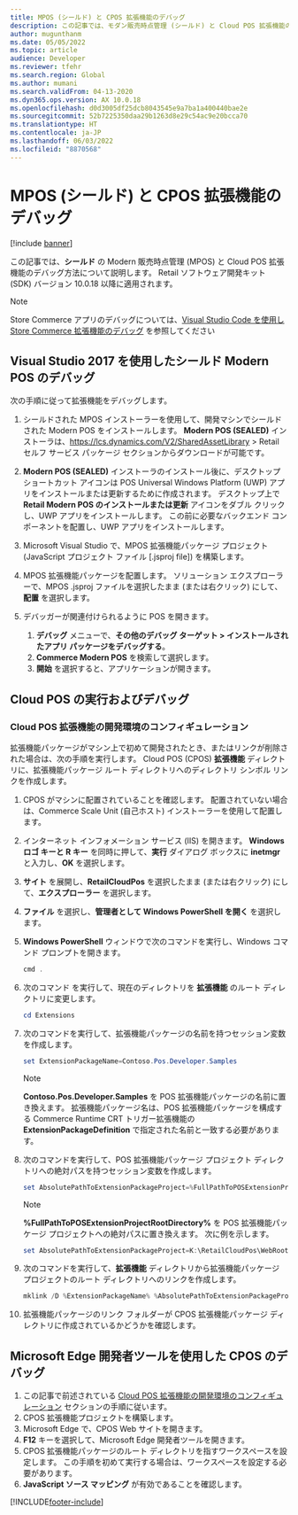 ```yaml
---
title: MPOS (シールド) と CPOS 拡張機能のデバッグ
description: この記事では、モダン販売時点管理 (シールド) と Cloud POS 拡張機能のデバッグ方法について説明します。
author: mugunthanm
ms.date: 05/05/2022
ms.topic: article
audience: Developer
ms.reviewer: tfehr
ms.search.region: Global
ms.author: mumani
ms.search.validFrom: 04-13-2020
ms.dyn365.ops.version: AX 10.0.18
ms.openlocfilehash: d0d3005df25dcb8043545e9a7ba1a400440bae2e
ms.sourcegitcommit: 52b7225350daa29b1263d8e29c54ac9e20bcca70
ms.translationtype: HT
ms.contentlocale: ja-JP
ms.lasthandoff: 06/03/2022
ms.locfileid: "8870568"
---
```

# <a name="debug-mpos-sealed-and-cpos-extensions"></a>MPOS (シールド) と CPOS 拡張機能のデバッグ

[!include [banner](../../includes/banner.md)]

この記事では、**シールド** の Modern 販売時点管理 (MPOS) と Cloud POS 拡張機能のデバッグ方法について説明します。 Retail ソフトウェア開発キット (SDK) バージョン 10.0.18 以降に適用されます。 

 > [!NOTE]
 > Store Commerce アプリのデバッグについては、[Visual Studio Code を使用し Store Commerce 拡張機能のデバッグ](../sc-debug.md) を参照してください

## <a name="debug-sealed-modern-pos-by-using-visual-studio-2017"></a>Visual Studio 2017 を使用したシールド Modern POS のデバッグ

次の手順に従って拡張機能をデバッグします。

1. シールドされた MPOS インストーラーを使用して、開発マシンでシールドされた Modern POS をインストールします。 **Modern POS (SEALED)** インストーラは、https://lcs.dynamics.com/V2/SharedAssetLibrary > Retail セルフ サービス パッケージ セクションからダウンロードが可能です。
2. **Modern POS (SEALED)** インストーラのインストール後に、デスクトップ ショートカット アイコンは POS Universal Windows Platform (UWP) アプリをインストールまたは更新するために作成されます。 デスクトップ上で **Retail Modern POS のインストールまたは更新** アイコンをダブル クリックし、UWP アプリをインストールします。 この前に必要なバックエンド コンポーネントを配置し、UWP アプリをインストールします。
3. Microsoft Visual Studio で、MPOS 拡張機能パッケージ プロジェクト (JavaScript プロジェクト ファイル \[.jsproj file\]) を構築します。
4. MPOS 拡張機能パッケージを配置します。 ソリューション エクスプローラーで、MPOS .jsproj ファイルを選択したまま (または右クリック) にして、**配置** を選択します。
5. デバッガーが関連付けられるように POS を開きます。

    1. **デバッグ** メニューで、**その他のデバッグ ターゲット &gt; インストールされたアプリ パッケージをデバッグする**。
    2. **Commerce Modern POS** を検索して選択します。
    3. **開始** を選択すると、アプリケーションが開きます。

## <a name="run-and-debug-cloud-pos"></a>Cloud POS の実行およびデバッグ

### <a name="configure-the-cloud-pos-extension-development-environment"></a><a name="configure-cloud-pos"></a>Cloud POS 拡張機能の開発環境のコンフィギュレーション

拡張機能パッケージがマシン上で初めて開発されたとき、またはリンクが削除された場合は、次の手順を実行します。 Cloud POS (CPOS) **拡張機能** ディレクトリに、拡張機能パッケージ ルート ディレクトリへのディレクトリ シンボル リンクを作成します。

1. CPOS がマシンに配置されていることを確認します。 配置されていない場合は、Commerce Scale Unit (自己ホスト) インストーラーを使用して配置します。
2. インターネット インフォメーション サービス (IIS) を開きます。 **Windows ロゴ キーと R キー** を同時に押して、**実行** ダイアログ ボックスに **inetmgr** と入力し、**OK** を選択します。
3. **サイト** を展開し、**RetailCloudPos** を選択したまま (または右クリック) にして、**エクスプローラー** を選択します。
4. **ファイル** を選択し、**管理者として Windows PowerShell を開く** を選択します。
5. **Windows PowerShell** ウィンドウで次のコマンドを実行し、Windows コマンド プロンプトを開きます。

    ```powershell
    cmd .
    ```

6. 次のコマンド を実行して、現在のディレクトリを **拡張機能** のルート ディレクトリに変更します。

   ```powershell
   cd Extensions
   ```

7. 次のコマンドを実行して、拡張機能パッケージの名前を持つセッション変数を作成します。

    ```powershell
    set ExtensionPackageName=Contoso.Pos.Developer.Samples
    ```

    > [!NOTE]
    > **Contoso.Pos.Developer.Samples** を POS 拡張機能パッケージの名前に置き換えます。 拡張機能パッケージ名は、POS 拡張機能パッケージを構成する Commerce Runtime  CRT トリガー拡張機能の **ExtensionPackageDefinition** で指定された名前と一致する必要があります。

8. 次のコマンドを実行して、POS 拡張機能パッケージ プロジェクト ディレクトリへの絶対パスを持つセッション変数を作成します。

    ```powershell
    set AbsolutePathToExtensionPackageProject=%FullPathToPOSExtensionProjectRootDirectory%
    ```

    > [!NOTE]
    > **%FullPathToPOSExtensionProjectRootDirectory%** を POS 拡張機能パッケージ プロジェクトへの絶対パスに置き換えます。 次に例を示します。
    >
    > ```powershell
    > set AbsolutePathToExtensionPackageProject=K:\RetailCloudPos\WebRoot\Extensions\ Contoso.Pos.Developer.Samples
    > ```

9. 次のコマンドを実行して、**拡張機能** ディレクトリから拡張機能パッケージ プロジェクトのルート ディレクトリへのリンクを作成します。

    ```powershell
    mklink /D %ExtensionPackageName% %AbsolutePathToExtensionPackageProject%
    ```

10. 拡張機能パッケージのリンク フォルダーが CPOS 拡張機能パッケージ ディレクトリに作成されているかどうかを確認します。

## <a name="debug-cpos-by-using-the-microsoft-edge-developer-tools"></a>Microsoft Edge 開発者ツールを使用した CPOS のデバッグ

1. この記事で前述されている [Cloud POS 拡張機能の開発環境のコンフィギュレーション](#configure-cloud-pos) セクションの手順に従います。
2. CPOS 拡張機能プロジェクトを構築します。
3. Microsoft Edge で、CPOS Web サイトを開きます。
4. **F12** キーを選択して、Microsoft Edge 開発者ツールを開きます。
5. CPOS 拡張機能パッケージのルート ディレクトリを指すワークスペースを設定します。 この手順を初めて実行する場合は、ワークスペースを設定する必要があります。
6. **JavaScript ソース マッピング** が有効であることを確認します。

[!INCLUDE[footer-include](../../../includes/footer-banner.md)]

